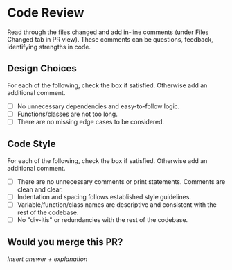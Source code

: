 # Code Review
Read through the files changed and add in-line comments (under Files Changed tab in PR view). These comments can be questions, feedback, identifying strengths in code.

## Design Choices
For each of the following, check the box if satisfied. Otherwise add an additional comment.
- [ ] No unnecessary dependencies and easy-to-follow logic.
- [ ] Functions/classes are not too long.
- [ ] There are no missing edge cases to be considered.

## Code Style
For each of the following, check the box if satisfied. Otherwise add an additional comment.
- [ ] There are no unnecessary comments or print statements. Comments are clean and clear.
- [ ] Indentation and spacing follows established style guidelines.
- [ ] Variable/function/class names are descriptive and consistent with the rest of the codebase.
- [ ] No "div-itis" or redundancies with the rest of the codebase.

## Would you merge this PR?
*Insert answer + explanation*
